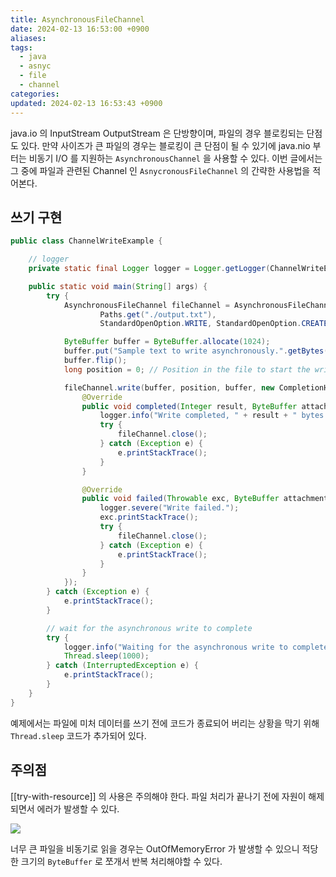 ```yaml
---
title: AsynchronousFileChannel
date: 2024-02-13 16:53:00 +0900
aliases: 
tags:
  - java
  - asnyc
  - file
  - channel
categories: 
updated: 2024-02-13 16:53:43 +0900
---
```


java.io 의 InputStream OutputStream 은 단방향이며, 파일의 경우 블로킹되는 단점도 있다. 만약 사이즈가 큰 파일의 경우는 블로킹이 큰 단점이 될 수 있기에 java.nio 부터는 비동기 I/O 를 지원하는 `AsynchronousChannel` 을 사용할 수 있다. 이번 글에서는 그 중에 파일과 관련된 Channel 인 `AsnycronousFileChannel` 의 간략한 사용법을 적어본다.

## 쓰기 구현

```java
public class ChannelWriteExample {

    // logger
    private static final Logger logger = Logger.getLogger(ChannelWriteExample.class.getName());

    public static void main(String[] args) {
        try {
            AsynchronousFileChannel fileChannel = AsynchronousFileChannel.open(
                    Paths.get("./output.txt"),
                    StandardOpenOption.WRITE, StandardOpenOption.CREATE);

            ByteBuffer buffer = ByteBuffer.allocate(1024);
            buffer.put("Sample text to write asynchronously.".getBytes());
            buffer.flip();
            long position = 0; // Position in the file to start the write operation

            fileChannel.write(buffer, position, buffer, new CompletionHandler<>() {
                @Override
                public void completed(Integer result, ByteBuffer attachment) {
                    logger.info("Write completed, " + result + " bytes written.");
                    try {
                        fileChannel.close();
                    } catch (Exception e) {
                        e.printStackTrace();
                    }
                }

                @Override
                public void failed(Throwable exc, ByteBuffer attachment) {
                    logger.severe("Write failed.");
                    exc.printStackTrace();
                    try {
                        fileChannel.close();
                    } catch (Exception e) {
                        e.printStackTrace();
                    }
                }
            });
        } catch (Exception e) {
            e.printStackTrace();
        }

        // wait for the asynchronous write to complete
        try {
            logger.info("Waiting for the asynchronous write to complete...");
            Thread.sleep(1000);
        } catch (InterruptedException e) {
            e.printStackTrace();
        }
    }
}
```

예제에서는 파일에 미처 데이터를 쓰기 전에 코드가 종료되어 버리는 상황을 막기 위해 `Thread.sleep` 코드가 추가되어 있다.

## 주의점

[[try-with-resource]] 의 사용은 주의해야 한다. 파일 처리가 끝나기 전에 자원이 해제되면서 에러가 발생할 수 있다.

![](https://i.imgur.com/4qhzMZx.png)

너무 큰 파일을 비동기로 읽을 경우는 OutOfMemoryError 가 발생할 수 있으니 적당한 크기의 `ByteBuffer` 로 쪼개서 반복 처리해야할 수 있다.
